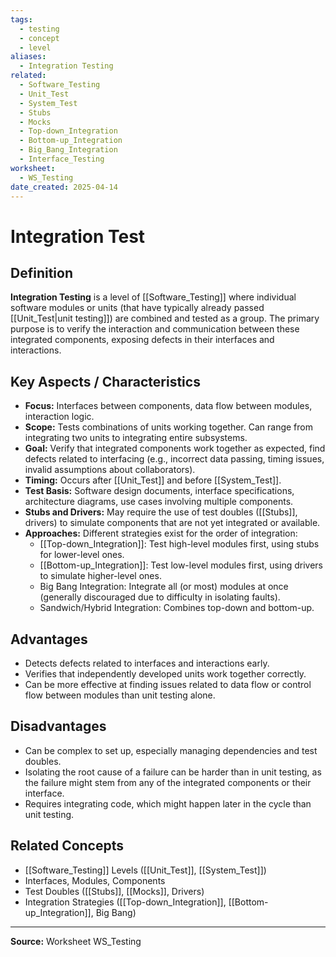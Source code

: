 ```yaml
---
tags:
  - testing
  - concept
  - level
aliases:
  - Integration Testing
related:
  - Software_Testing
  - Unit_Test
  - System_Test
  - Stubs
  - Mocks
  - Top-down_Integration
  - Bottom-up_Integration
  - Big_Bang_Integration
  - Interface_Testing
worksheet:
  - WS_Testing
date_created: 2025-04-14
---
```

# Integration Test

## Definition

**Integration Testing** is a level of [[Software_Testing]] where individual software modules or units (that have typically already passed [[Unit_Test|unit testing]]) are combined and tested as a group. The primary purpose is to verify the interaction and communication between these integrated components, exposing defects in their interfaces and interactions.

## Key Aspects / Characteristics

- **Focus:** Interfaces between components, data flow between modules, interaction logic.
- **Scope:** Tests combinations of units working together. Can range from integrating two units to integrating entire subsystems.
- **Goal:** Verify that integrated components work together as expected, find defects related to interfacing (e.g., incorrect data passing, timing issues, invalid assumptions about collaborators).
- **Timing:** Occurs after [[Unit_Test]] and before [[System_Test]].
- **Test Basis:** Software design documents, interface specifications, architecture diagrams, use cases involving multiple components.
- **Stubs and Drivers:** May require the use of test doubles ([[Stubs]], drivers) to simulate components that are not yet integrated or available.
- **Approaches:** Different strategies exist for the order of integration:
    - [[Top-down_Integration]]: Test high-level modules first, using stubs for lower-level ones.
    - [[Bottom-up_Integration]]: Test low-level modules first, using drivers to simulate higher-level ones.
    - Big Bang Integration: Integrate all (or most) modules at once (generally discouraged due to difficulty in isolating faults).
    - Sandwich/Hybrid Integration: Combines top-down and bottom-up.

## Advantages

- Detects defects related to interfaces and interactions early.
- Verifies that independently developed units work together correctly.
- Can be more effective at finding issues related to data flow or control flow between modules than unit testing alone.

## Disadvantages

- Can be complex to set up, especially managing dependencies and test doubles.
- Isolating the root cause of a failure can be harder than in unit testing, as the failure might stem from any of the integrated components or their interface.
- Requires integrating code, which might happen later in the cycle than unit testing.

## Related Concepts
- [[Software_Testing]] Levels ([[Unit_Test]], [[System_Test]])
- Interfaces, Modules, Components
- Test Doubles ([[Stubs]], [[Mocks]], Drivers)
- Integration Strategies ([[Top-down_Integration]], [[Bottom-up_Integration]], Big Bang)

---
**Source:** Worksheet WS_Testing